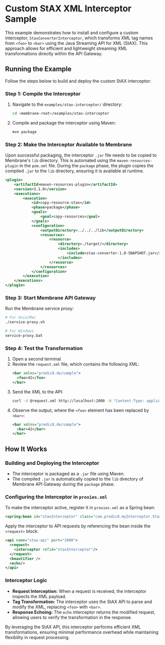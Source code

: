 # Custom StAX XML Interceptor Sample

This example demonstrates how to install and configure a custom interceptor, `StaxConverterInterceptor`, which transforms XML tag names from `<foo>` to `<bar>` using the Java Streaming API for XML (StAX). This approach allows for efficient and lightweight streaming XML transformations directly within the API Gateway.

## Running the Example

Follow the steps below to build and deploy the custom StAX interceptor:

### Step 1: Compile the Interceptor
1. Navigate to the `examples/stax-interceptor/` directory:
   ```sh
   cd <membrane-root>/examples/stax-interceptor
   ```
2. Compile and package the interceptor using Maven:
   ```sh
   mvn package
   ```

### Step 2: Make the Interceptor Available to Membrane
Upon successful packaging, the interceptor `.jar` file needs to be copied to Membrane's `lib` directory. This is automated using the `maven-resources-plugin` in the `pom.xml` file. During the `package` phase, the plugin copies the compiled `.jar` to the `lib` directory, ensuring it is available at runtime.

```xml
<plugin>
    <artifactId>maven-resources-plugin</artifactId>
    <version>3.1.0</version>
    <executions>
        <execution>
            <id>copy-resource-stax</id>
            <phase>package</phase>
            <goals>
                <goal>copy-resources</goal>
            </goals>
            <configuration>
                <outputDirectory>../../../lib</outputDirectory>
                <resources>
                    <resource>
                        <directory>./target/</directory>
                        <includes>
                            <include>stax-converter-1.0-SNAPSHOT.jar</include>
                        </includes>
                    </resource>
                </resources>
            </configuration>
        </execution>
    </executions>
</plugin>
```

### Step 3: Start Membrane API Gateway
Run the Membrane service proxy:
```sh
# For Unix/Mac
./service-proxy.sh

# For Windows
service-proxy.bat
```

### Step 4: Test the Transformation
1. Open a second terminal.
2. Review the `request.xml` file, which contains the following XML:
   ```xml
   <bar xmlns="predic8.de/sample">
     <foo>42</foo>
   </bar>
   ```
3. Send the XML to the API:
   ```sh
   curl -d @request.xml http://localhost:2000 -H "Content-Type: application/xml"
   ```
4. Observe the output, where the `<foo>` element has been replaced by `<bar>`:
   ```xml
   <bar xmlns="predic8.de/sample">
     <bar>42</bar>
   </bar>
   ```

## How It Works

### Building and Deploying the Interceptor
- The interceptor is packaged as a `.jar` file using Maven.
- The compiled `.jar` is automatically copied to the `lib` directory of Membrane API Gateway during the `package` phase.

### Configuring the Interceptor in `proxies.xml`

To make the interceptor active, register it in `proxies.xml` as a Spring bean:
```xml
<spring:bean id="staxInterceptor" class="com.predic8.myInterceptor.StaxConverterInterceptor" />
```

Apply the interceptor to API requests by referencing the bean inside the `<request>` block:
```xml
<api name="stax-api" port="2000">
  <request>
    <interceptor refid="staxInterceptor"/>
  </request>
  <beautifier />
  <echo/>
</api>
```

### Interceptor Logic
- **Request Interception:** When a request is received, the interceptor inspects the XML payload.
- **Tag Transformation:** The interceptor uses the StAX API to parse and modify the XML, replacing `<foo>` with `<bar>`.
- **Response Echoing:** The `echo` interceptor returns the modified request, allowing users to verify the transformation in the response.

By leveraging the StAX API, this interceptor performs efficient XML transformations, ensuring minimal performance overhead while maintaining flexibility in request processing.


